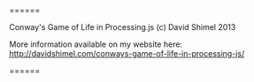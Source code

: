 ======

Conway's Game of Life in Processing.js
(c) David Shimel 2013

More information available on my website here: http://davidshimel.com/conways-game-of-life-in-processing-js/

======
